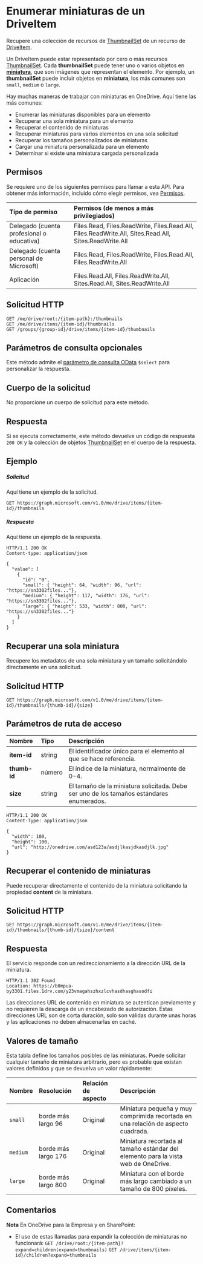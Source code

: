 # <a name="list-thumbnails-for-a-driveitem"></a>Enumerar miniaturas de un DriveItem

Recupere una colección de recursos de [ThumbnailSet](../resources/thumbnailset.md) de un recurso de [DriveItem](../resources/driveitem.md).

Un DriveItem puede estar representado por cero o más recursos [ThumbnailSet](../resources/thumbnailset.md). Cada **thumbnailSet** puede tener uno o varios objetos en [**miniatura**](../resources/thumbnail.md), que son imágenes que representan el elemento. Por ejemplo, un **thumbnailSet** puede incluir objetos en **miniatura**, los más comunes son `small`, `medium` o `large`.

Hay muchas maneras de trabajar con miniaturas en OneDrive. Aquí tiene las más comunes:

* Enumerar las miniaturas disponibles para un elemento
* Recuperar una sola miniatura para un elemento
* Recuperar el contenido de miniaturas
* Recuperar miniaturas para varios elementos en una sola solicitud
* Recuperar los tamaños personalizados de miniaturas
* Cargar una miniatura personalizada para un elemento 
* Determinar si existe una miniatura cargada personalizada


## <a name="permissions"></a>Permisos
Se requiere uno de los siguientes permisos para llamar a esta API. Para obtener más información, incluido cómo elegir permisos, vea [Permisos](../../../concepts/permissions_reference.md).

|Tipo de permiso      | Permisos (de menos a más privilegiados)              |
|:--------------------|:---------------------------------------------------------|
|Delegado (cuenta profesional o educativa) | Files.Read, Files.ReadWrite, Files.Read.All, Files.ReadWrite.All, Sites.Read.All, Sites.ReadWrite.All    |
|Delegado (cuenta personal de Microsoft) | Files.Read, Files.ReadWrite, Files.Read.All, Files.ReadWrite.All    |
|Aplicación | Files.Read.All, Files.ReadWrite.All, Sites.Read.All, Sites.ReadWrite.All |

## <a name="http-request"></a>Solicitud HTTP

<!-- { "blockType": "ignored" } -->
```http
GET /me/drive/root:/{item-path}:/thumbnails
GET /me/drive/items/{item-id}/thumbnails
GET /groups/{group-id}/drive/items/{item-id}/thumbnails
```

## <a name="optional-query-parameters"></a>Parámetros de consulta opcionales
Este método admite el [parámetro de consulta OData](../../../concepts/query_parameters.md) `$select` para personalizar la respuesta.

## <a name="request-body"></a>Cuerpo de la solicitud
No proporcione un cuerpo de solicitud para este método.

## <a name="response"></a>Respuesta

Si se ejecuta correctamente, este método devuelve un código de respuesta `200 OK` y la colección de objetos [ThumbnailSet](../resources/thumbnailset.md) en el cuerpo de la respuesta.

## <a name="example"></a>Ejemplo

##### <a name="request"></a>Solicitud

Aquí tiene un ejemplo de la solicitud.

<!-- {
  "blockType": "request",
  "name": "get_thumbnails"
}-->
```http
GET https://graph.microsoft.com/v1.0/me/drive/items/{item-id}/thumbnails
```


##### <a name="response"></a>Respuesta
Aquí tiene un ejemplo de la respuesta.

<!-- {
  "blockType": "response",
  "truncated": false,
  "@odata.type": "microsoft.graph.thumbnailSet",
  "isCollection": true
} -->
```http
HTTP/1.1 200 OK
Content-type: application/json

{
  "value": [
    {
      "id": "0",
      "small": { "height": 64, "width": 96, "url": "https://sn3302files..."},
      "medium": { "height": 117, "width": 176, "url": "https://sn3302files..."},
      "large": { "height": 533, "width": 800, "url": "https://sn3302files..."}
    }
  ]
}
```

## <a name="retrieve-a-single-thumbnail"></a>Recuperar una sola miniatura

Recupere los metadatos de una sola miniatura y un tamaño solicitándolo directamente en una solicitud.

## <a name="http-request"></a>Solicitud HTTP

<!-- { "blockType": "request", "name": "get-one-thumbnail" } -->
```http
GET https://graph.microsoft.com/v1.0/me/drive/items/{item-id}/thumbnails/{thumb-id}/{size}
```

## <a name="path-parameters"></a>Parámetros de ruta de acceso

| Nombre         | Tipo   | Descripción                                                                         |
|:-------------|:-------|:------------------------------------------------------------------------------------|
| **item-id**  | string | El identificador único para el elemento al que se hace referencia.                                      |
| **thumb-id** | número | El índice de la miniatura, normalmente de 0-4.                                            |
| **size**     | string | El tamaño de la miniatura solicitada. Debe ser uno de los tamaños estándares enumerados. |

<!-- { "blockType": "response", "@odata.type": "microsoft.graph.thumbnail" } -->
```http
HTTP/1.1 200 OK
Content-Type: application/json

{
  "width": 100,
  "height": 100,
  "url": "http://onedrive.com/asd123a/asdjlkasjdkasdjlk.jpg"
}
```

## <a name="retrieve-thumbnail-content"></a>Recuperar el contenido de miniaturas

Puede recuperar directamente el contenido de la miniatura solicitando la propiedad **content** de la miniatura.

## <a name="http-request"></a>Solicitud HTTP

<!-- { "blockType": "request", "name":"get-thumbnail-content" } -->
```http
GET https://graph.microsoft.com/v1.0/me/drive/items/{item-id}/thumbnails/{thumb-id}/{size}/content
```

## <a name="response"></a>Respuesta

El servicio responde con un redireccionamiento a la dirección URL de la miniatura.

<!-- { "blockType": "response" } -->
```http
HTTP/1.1 302 Found
Location: https://b0mpua-by3301.files.1drv.com/y23vmagahszhxzlcvhasdhasghasodfi
```

Las direcciones URL de contenido en miniatura se autentican previamente y no requieren la descarga de un encabezado de autorización. Estas direcciones URL son de corta duración, solo son válidas durante unas horas y las aplicaciones no deben almacenarlas en caché.


## <a name="size-values"></a>Valores de tamaño

Esta tabla define los tamaños posibles de las miniaturas. Puede solicitar cualquier tamaño de miniatura arbitrario, pero es probable que existan valores definidos y que se devuelva un valor rápidamente:

| Nombre           | Resolución  | Relación de aspecto | Descripción                                                          |
|:---------------|:------------|:-------------|:---------------------------------------------------------------------|
| `small`        | borde más largo 96  | Original     | Miniatura pequeña y muy comprimida recortada en una relación de aspecto cuadrada. |
| `medium`       | borde más largo 176 | Original     | Miniatura recortada al tamaño estándar del elemento para la vista web de OneDrive.         |
| `large`        | borde más largo 800 | Original     | Miniatura con el borde más largo cambiado a un tamaño de 800 píxeles.               |

## <a name="remarks"></a>Comentarios

**Nota** En OneDrive para la Empresa y en SharePoint:

* El uso de estas llamadas para expandir la colección de miniaturas no funcionará: `GET /drive/root:/{item-path}?expand=children(expand=thumbnails)`
  `GET /drive/items/{item-id}/children?expand=thumbnails`


<!-- uuid: 8fcb5dbc-d5aa-4681-8e31-b001d5168d79
2015-10-25 14:57:30 UTC -->
<!-- {
  "type": "#page.annotation",
  "description": "Get metadata and content for thumbnails of multiple sizes for OneDrive items.",
  "keywords": "thumbnail,content,download,sizes",
  "section": "documentation",
  "tocPath": "OneDrive/Item/List thumbnails"
} -->
